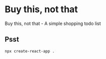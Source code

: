 # Buy this, not that

Buy this, not that - A simple shopping todo list

## Psst

`npx create-react-app .`
